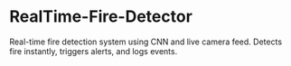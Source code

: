 # RealTime-Fire-Detector
Real-time fire detection system using CNN and live camera feed. Detects fire instantly, triggers alerts, and logs events.
